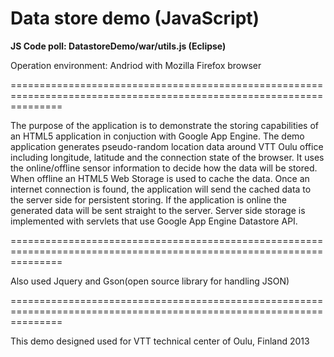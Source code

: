 Data store demo (JavaScript)
==========================


<b>JS Code poll: DatastoreDemo/war/utils.js (Eclipse)</b>


Operation environment: Andriod with Mozilla Firefox browser

=====================================================================================================================

The purpose of the application is to demonstrate the storing capabilities of an HTML5
application in conjuction with Google App Engine. The demo application generates
pseudo-random location data around VTT Oulu office including longitude, latitude and
the connection state of the browser. It uses the online/offline sensor information to
decide how the data will be stored. When offline an HTML5 Web Storage is used to
cache the data. Once an internet connection is found, the application will send the
cached data to the server side for persistent storing. If the application is online the
generated data will be sent straight to the server. Server side storage is implemented
with servlets that use Google App Engine Datastore API.


=====================================================================================================================

Also used Jquery and Gson(open source library for handling JSON)

=====================================================================================================================

This demo designed used for VTT technical center of Oulu, Finland 2013 
